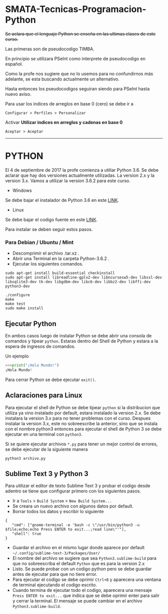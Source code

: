 # SMATA-Tecnicas-Programacion-Python
~~Se aclara que el lenguaje Python se enseña en las ultimas clases de este curso.~~

Las primeras son de pseudocodigo TIMBA.

En principio se utilizara PSeInt como interprete de pseudocodigo en español.

Como la profe nos sugiere que no lo usemos para no confundirnos más adelante, se esta buscando actualmente un alternativo.

Hasta entonces los pseudocodigos seguiran siendo para PSeInt hasta nuevo aviso.

Para usar los indices de arreglos en base 0 (cero) se debe ir a 

`Configurar > Perfiles > Personalizar`

Activar **Utilizar indices en arreglos y cadenas en base 0**

`Aceptar > Aceptar`

---

# PYTHON

El 4 de septiembre de 2017 la profe comienza a utiliar Python 3.6.
Se debe aclarar que hay dos versiones actualmente utilizadas.
La version 2.x y la version 3.x.  Vamos a utilizar la version 3.6.2 para este curso.

* Windows

Se debe bajar el instalador de Python 3.6 en este [LINK](https://www.python.org/downloads/windows/).

* Linux

Se debe bajar el codigo fuente en este [LINK](https://www.python.org/downloads/).

Para instalar se deben seguir estos pasos.

### Para Debian / Ubuntu / Mint

* Descomprimir el archivo .tar.xz .
* Abrir una Terminal en la carpeta Python-3.6.2 .
* Ejecutar los siguientes comandos.

```
sudo apt-get install build-essential checkinstall
sudo apt-get install libreadline-gplv2-dev libncursesw5-dev libssl-dev libsqlite3-dev tk-dev libgdbm-dev libc6-dev libbz2-dev libffi-dev python3-dev
```
```
./configure
make
make test
sudo make install
```

Ejecutar Python
---------------
En ambos casos luego de instalar Python se debe abrir una consola de comandos y tipear `python`.
Estaras dentro del Shell de Python y estara a la espera de ingresos de comandos.

Un ejemplo
```python
>>>print("¡Hola Mundo!")
¡Hola Mundo!
```
Para cerrar Python se debe ejecutar `exit()`.

Aclaraciones para Linux
---
Para ejecutar el shell de Python se debe tipear `python` si la distribucion que utiliza ya vino instalado por default, estara instalado la version 2.x. Se debe instalara la version 3.x para no tener problemas con el curso. Despues instalar la version 3.x, este no sobreescribe la anterior, sino que se instala con el nombre python3 entonces para ejecutar el shell de Python 3 se debe ejecutar en una terminal con `python3`.

Si se quiere ejecutar archivos `*.py` para tener un mejor control de errores, se debe ejecutar de la siguiente manera
```
python3 archivo.py
```

Sublime Text 3 y Python 3
---
Para utilizar el editor de texto Sublime Text 3 y probar el codigo desde adentro se tiene que configurar primero con los siguientes pasos.
* Ir a `Tools` > `Build System` > `New Build System...`
* Se creara un nuevo archivo con algunos datos por default.
* Borrar todos los datos y escribir lo siguiente
```
{
   "cmd": ["gnome-terminal -e 'bash -c \"/usr/bin/python3 -u $file;echo;echo Press ENTER to exit...;read line\"'"],
   "shell": true
}
```
* Guardar el archivo en el mismo lugar donde aparece por default `~/.config/sublime-text-3/Packages/User/`
* El nombre del archivo se sugiere que sea `Python3.sublime-build` para que no sobreescriba el default `Python` que es para la version 2.x
* Listo. Se puede probar con un codigo python pero se debe guardar antes de ejecutar para que no tiere error.
* Para ejecutar el codigo se debe oprimir `Ctrl+B` y aparecera una ventana de terminal ejecutando el codigo escrito.
* Cuando termina de ejecutar todo el codigo, aparecera una mensaje `Press ENTER to exit...` que indica que se debe oprimir enter para salir y cerrar la terminal. El mensaje se puede cambiar en el archivo `Python3.sublime-build`.
